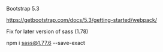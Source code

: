 Bootstrap 5.3

https://getbootstrap.com/docs/5.3/getting-started/webpack/

Fix for later version of sass (1.78)

npm i sass@1.77.6 --save-exact
